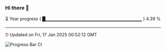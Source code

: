 ### Hi there 👋

⏳ Year progress { █▁▁▁▁▁▁▁▁▁▁▁▁▁▁▁▁▁▁▁▁▁▁▁▁▁▁▁▁▁ } 4.39 %

---

⏰ Updated on Fri, 17 Jan 2025 00:52:12 GMT

![Progress Bar CI](https://github.com/code-lakshay/GitHub-Actions-Demo/workflows/Progress%20Bar%20CI/badge.svg)
